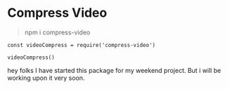 # Compress Video

> npm i compress-video

```
const videoCompress = require('compress-video')

videoCompress()

```

hey folks I have started this package for my weekend project. But i will be working upon it very soon.
